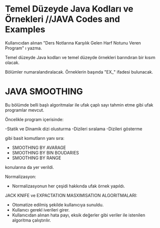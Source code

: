 # Temel Düzeyde Java Kodları ve Örnekleri //JAVA Codes and Examples
Kullanıcıdan alınan "Ders Notlarına Karşılık Gelen Harf Notunu Veren Program" ı yazma.

Temel düzeyde Java kodları ve temel düzeyde örnekleri barındıran bir kısım olacak.

Bölümler numaralandıralacak.
Örneklerin başında "EX_" ifadesi bulunacak.


# JAVA SMOOTHING

Bu bölümde belli başlı algoritmalar ile ufak çaplı sayı tahmin etme gibi ufak programlar mevcut.

Öncelikle program içerisinde:

-Statik ve Dinamik dizi olusturma
-Dizileri sıralama
-Dizileri gösterme 

gibi basit komutların yanı sıra:

- SMOOTHING BY AVARAGE
- SMOOTHING BY BIN BOUDARIES
- SMOOTHING BY RANGE

konularına da yer verildi.

Normalizasyon:
- Normalizasyonun her çeşidi hakkında ufak örnek yapıldı.


JACK KNIFE ve EXPACTATION MASXIMISATION ALGORITMALARI:
- Otomatize edilmiş şekilde kullanıcıya sunuldu.
- Kullanıcı gerekl iverileri girer.
- Kullanıcıdan alınan hata payı, eksik değerler gibi veriler ile istenilen algoritma çalıştırılır.

